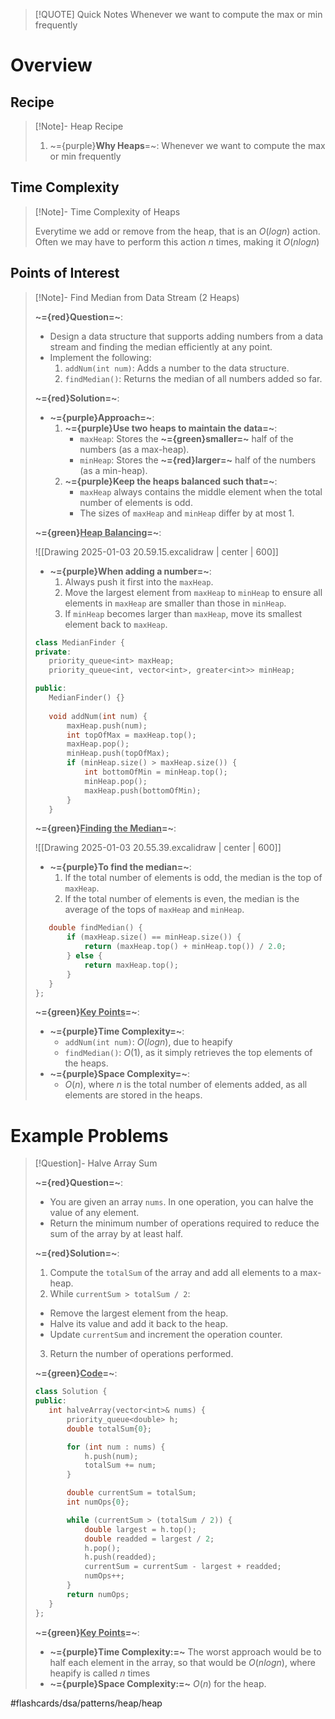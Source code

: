 > [!QUOTE] Quick Notes
> Whenever we want to compute the max or min frequently

# Overview
## Recipe

>[!Note]- Heap Recipe
> <!-- Multiline -->
>1. ~={purple}**Why Heaps**=~: Whenever we want to compute the max or min frequently

## Time Complexity

>[!Note]- Time Complexity of Heaps
> <!-- Multiline -->
> Everytime we add or remove from the heap, that is an $O(logn)$ action. Often we may have to perform this action $n$ times, making it $O(nlogn)$

## Points of Interest

> [!Note]- Find Median from Data Stream (2 Heaps)
> <!-- Multiline -->
> **~={red}Question=~**:
>* Design a data structure that supports adding numbers from a data stream and finding the median efficiently at any point.
>* Implement the following:
>	1. `addNum(int num)`: Adds a number to the data structure.
>	2. `findMedian()`: Returns the median of all numbers added so far.
>
>**~={red}Solution=~**:
>* **~={purple}Approach=~**:
>	1. **~={purple}Use two heaps to maintain the data=~**:
>		- `maxHeap`: Stores the **~={green}smaller=~** half of the numbers (as a max-heap).
>		- `minHeap`: Stores the **~={red}larger=~** half of the numbers (as a min-heap).
>	2. **~={purple}Keep the heaps balanced such that=~**:
>		- `maxHeap` always contains the middle element when the total number of elements is odd.
>		- The sizes of `maxHeap` and `minHeap` differ by at most 1.
>
>**~={green}<u>Heap Balancing</u>=~**:
>
> ![[Drawing 2025-01-03 20.59.15.excalidraw | center | 600]]
>
>* **~={purple}When adding a number=~**:
>	1. Always push it first into the `maxHeap`.
>	2. Move the largest element from `maxHeap` to `minHeap` to ensure all elements in `maxHeap` are smaller than those in `minHeap`.
>	3. If `minHeap` becomes larger than `maxHeap`, move its smallest element back to `maxHeap`.
>```cpp
>class MedianFinder {
>private:
>    priority_queue<int​> maxHeap;
>    priority_queue<int​, vector<int​>, greater<int​>> minHeap;
>
>public:
>    MedianFinder() {}
>    
>    void addNum(int num) {
>        maxHeap.push(num);
>        int topOfMax = maxHeap.top();
>        maxHeap.pop();
>        minHeap.push(topOfMax);
>        if (minHeap.size() > maxHeap.size()) {
>            int bottomOfMin = minHeap.top();
>            minHeap.pop();
>            maxHeap.push(bottomOfMin);
>        }
>    }
>```
>
>**~={green}<u>Finding the Median</u>=~**:
>
> ![[Drawing 2025-01-03 20.55.39.excalidraw | center | 600]]
>
>* **~={purple}To find the median=~**:
>	1. If the total number of elements is odd, the median is the top of `maxHeap`.
>	2. If the total number of elements is even, the median is the average of the tops of `maxHeap` and `minHeap`.
>```cpp
>    double findMedian() {
>        if (maxHeap.size() == minHeap.size()) {
>            return (maxHeap.top() + minHeap.top()) / 2.0;
>        } else {
>            return maxHeap.top();
>        }
>    }
>};
>```
>
>**~={green}<u>Key Points</u>=~**:
>* **~={purple}Time Complexity=~**:
>	- `addNum(int num)`: $O(logn)$, due to heapify
>	- `findMedian()`: $O(1)$, as it simply retrieves the top elements of the heaps.
>* **~={purple}Space Complexity=~**:
>	- $O(n)$, where $n$ is the total number of elements added, as all elements are stored in the heaps.

# Example Problems

> [!Question]- Halve Array Sum
> <!-- Multiline -->
> **~={red}Question=~**:
>* You are given an array `nums`. In one operation, you can halve the value of any element.
>* Return the minimum number of operations required to reduce the sum of the array by at least half.
>
>**~={red}Solution=~**:
>1.  Compute the `totalSum` of the array and add all elements to a max-heap.
>2. While `currentSum > totalSum / 2`:
>	- Remove the largest element from the heap.
>	- Halve its value and add it back to the heap.
>	- Update `currentSum` and increment the operation counter.
>3. Return the number of operations performed.
>
>**~={green}<u>Code</u>=~**:
>```cpp
>class Solution {
>public:
>    int halveArray(vector<int​>& nums) {
>        priority_queue<double​> h;
>        double totalSum{0};
>
>        for (int num : nums) {
>            h.push(num);
>            totalSum += num;
>        }
>
>        double currentSum = totalSum;
>        int numOps{0};
>
>        while (currentSum > (totalSum / 2)) {
>            double largest = h.top();
>            double readded = largest / 2;
>            h.pop(); 
>            h.push(readded);
>            currentSum = currentSum - largest + readded;
>            numOps++;
>        }
>        return numOps;
>    }
>};
>```
>
>**~={green}<u>Key Points</u>=~**:
>* **~={purple}Time Complexity:=~** The worst approach would be to half each element in the array, so that would be $O(nlogn)$, where heapify is called $n$ times
>* **~={purple}Space Complexity:=~** $O(n)$ for the heap.

#flashcards/dsa/patterns/heap/heap